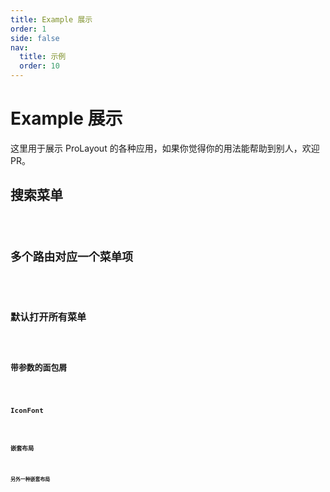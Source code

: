 ```yaml
---
title: Example 展示
order: 1
side: false
nav:
  title: 示例
  order: 10
---
```


# Example 展示

这里用于展示 ProLayout 的各种应用，如果你觉得你的用法能帮助到别人，欢迎 PR。

## 搜索菜单

<code src="./example/searchMenu.tsx" />

## 多个路由对应一个菜单项

<code src="./example/MultipleMenuOnePath.tsx" />

## 默认打开所有菜单

<code src="./example/DefaultOpenAllMenu.tsx" />

## 带参数的面包屑

<code src="./example/BreadcrumbsRepeat.tsx" />

## IconFont

<code src="./example/IconFont.tsx" />

## 嵌套布局

<code src="./example/Nested.tsx" />

## 另外一种嵌套布局

<code src="./example/TopmenuNested.tsx" />
